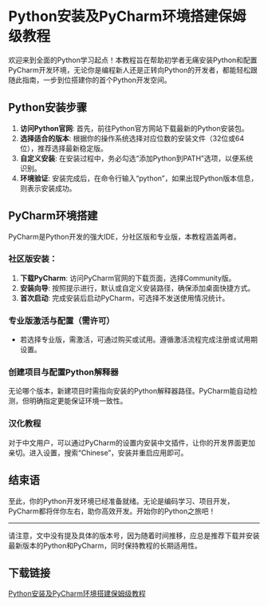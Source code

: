 # Python安装及PyCharm环境搭建保姆级教程

欢迎来到全面的Python学习起点！本教程旨在帮助初学者无痛安装Python和配置PyCharm开发环境，无论你是编程新人还是正转向Python的开发者，都能轻松跟随此指南，一步到位搭建你的首个Python开发空间。

## Python安装步骤

1. **访问Python官网**: 首先，前往Python官方网站下载最新的Python安装包。
2. **选择适合的版本**: 根据你的操作系统选择对应位数的安装文件（32位或64位），推荐选择最新稳定版。
3. **自定义安装**: 在安装过程中，务必勾选“添加Python到PATH”选项，以便系统识别。
4. **环境验证**: 安装完成后，在命令行输入“python”，如果出现Python版本信息，则表示安装成功。

## PyCharm环境搭建

PyCharm是Python开发的强大IDE，分社区版和专业版，本教程涵盖两者。

### 社区版安装：

1. **下载PyCharm**: 访问PyCharm官网的下载页面，选择Community版。
2. **安装向导**: 按照提示进行，默认或自定义安装路径，确保添加桌面快捷方式。
3. **首次启动**: 完成安装后启动PyCharm，可选择不发送使用情况统计。

### 专业版激活与配置（需许可）

- 若选择专业版，需激活，可通过购买或试用。遵循激活流程完成注册或试用期设置。

### 创建项目与配置Python解释器

无论哪个版本，新建项目时需指向安装的Python解释器路径。PyCharm能自动检测，但明确指定更能保证环境一致性。

### 汉化教程

对于中文用户，可以通过PyCharm的设置内安装中文插件，让你的开发界面更加亲切。进入设置，搜索“Chinese”，安装并重启应用即可。

## 结束语

至此，你的Python开发环境已经准备就绪。无论是编码学习、项目开发，PyCharm都将伴你左右，助你高效开发。开始你的Python之旅吧！

---

请注意，文中没有提及具体的版本号，因为随着时间推移，应总是推荐下载并安装最新版本的Python和PyCharm，同时保持教程的长期适用性。

## 下载链接

[Python安装及PyCharm环境搭建保姆级教程](https://pan.quark.cn/s/d09016314039)